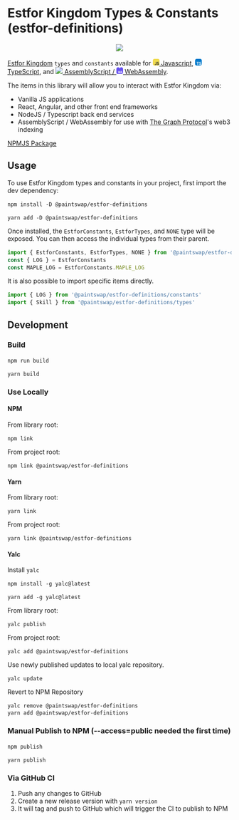 # Estfor Kingdom Types & Constants (estfor-definitions)

<p align="center">
  <img src="https://user-images.githubusercontent.com/84033732/223739503-c53a888a-443f-4fb5-98a3-d40f94956799.png" height="100"/>
</p>

[Estfor Kingdom](https://estfor.com/) `types` and `constants` available for
[<img src="https://raw.githubusercontent.com/jpb06/jpb06/master/icons/JavaScript.svg" height="15"/> Javascript](https://developer.mozilla.org/en-US/docs/Learn/JavaScript),
[<img src="https://raw.githubusercontent.com/jpb06/jpb06/master/icons/TypeScript.svg" height="15"/> TypeScript](https://www.npmjs.com/package/typescript), and
[ <img src="https://avatars1.githubusercontent.com/u/28916798?s=15" height="15"/> AssemblyScript / <img src="https://raw.githubusercontent.com/jpb06/jpb06/master/icons/WebAssembly.svg" height="15"/> WebAssembly](https://www.npmjs.com/package/assemblyscript).

The items in this library will allow you to interact with Estfor Kingdom via:

- Vanilla JS applications
- React, Angular, and other front end frameworks
- NodeJS / Typescript back end services
- AssemblyScript / WebAssembly for use with [The Graph Protocol](https://github.com/graphprotocol/graph-node)'s web3 indexing

[NPMJS Package](https://www.npmjs.com/package/@paintswap/estfor-definitions)

## Usage

To use Estfor Kingdom types and constants in your project, first import the dev dependency:

```shell
npm install -D @paintswap/estfor-definitions
```

```shell
yarn add -D @paintswap/estfor-definitions
```

Once installed, the `EstforConstants`, `EstforTypes`, and `NONE` type will be exposed. You can then access the individual types from their parent.

```ts
import { EstforConstants, EstforTypes, NONE } from '@paintswap/estfor-definitions'
const { LOG } = EstforConstants
const MAPLE_LOG = EstforConstants.MAPLE_LOG
```

It is also possible to import specific items directly.

```ts
import { LOG } from '@paintswap/estfor-definitions/constants'
import { Skill } from '@paintswap/estfor-definitions/types'
```

## Development

### Build

```shell
npm run build
```

```shell
yarn build
```

### Use Locally

#### NPM

From library root:

```shell
npm link
```

From project root:

```shell
npm link @paintswap/estfor-definitions
```

#### Yarn

From library root:

```shell
yarn link
```

From project root:

```shell
yarn link @paintswap/estfor-definitions
```

#### Yalc

Install `yalc`

```shell
npm install -g yalc@latest
```

```shell
yarn add -g yalc@latest
```

From library root:

```shell
yalc publish
```

From project root:

```shell
yalc add @paintswap/estfor-definitions
```

Use newly published updates to local yalc repository.

```shell
yalc update
```

Revert to NPM Repository

```shell
yalc remove @paintswap/estfor-definitions
yarn add @paintswap/estfor-definitions
```

### Manual Publish to NPM (--access=public needed the first time)

```shell
npm publish
```

```shell
yarn publish
```

### Via GitHub CI

1. Push any changes to GitHub
2. Create a new release version with `yarn version`
3. It will tag and push to GitHub which will trigger the CI to publish to NPM
